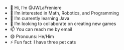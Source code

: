 - 👋 Hi, I’m @JWLaFreniere
- 👀 I’m interested in Math, Robotics, and Programming
- 🌱 I’m currently learning Java
- 💞️ I’m looking to collaborate on creating new games
- 📫 You can reach me by email
- 😄 Pronouns: He/Him
- ⚡ Fun fact: I have three pet cats

<!---
JWLaFreniere/JWLaFreniere is a ✨ special ✨ repository because its `README.md` (this file) appears on your GitHub profile.
You can click the Preview link to take a look at your changes.
--->
